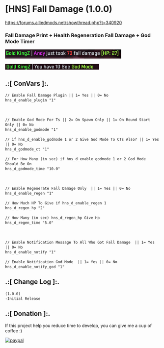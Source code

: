 # [HNS] Fall Damage (1.0.0)
https://forums.alliedmods.net/showthread.php?t=340920

### Fall Damage Print + Health Regeneration Fall Damage + God Mode Timer

![alt text](https://github.com/oqyh/HNS-Fall-Damage/blob/main/img/screenshot1.png?raw=true)

![alt text](https://github.com/oqyh/HNS-Fall-Damage/blob/main/img/screenshot2.png?raw=true)


## .:[ ConVars ]:.
 ```
// Enable Fall Damage Plugin || 1= Yes || 0= No
hns_d_enable_plugin "1"



// Enable God Mode For Ts || 2= On Spawn Only || 1= On Round Start Only || 0= No
hns_d_enable_godmode "1"

// if hns_d_enable_godmode 1 or 2 Give God Mode To CTs Also? || 1= Yes || 0= No
hns_d_godmode_ct "1"

// For How Many (in sec) if hns_d_enable_godmode 1 or 2 God Mode Should Be On
hns_d_godmode_time "10.0"



// Enable Regenerate Fall Damage Only  || 1= Yes || 0= No
hns_d_enable_regen "1"

// How Much HP To Give if hns_d_enable_regen 1
hns_d_regen_hp "2"

// How Many (in sec) hns_d_regen_hp Give Hp
hns_d_regen_time "5.0"



// Enable Notification Message To All Who Got Fall Damage  || 1= Yes || 0= No
hns_d_enable_notify "1"

// Enable Notification God Mode  || 1= Yes || 0= No
hns_d_enable_notify_god "1"
```


## .:[ Change Log ]:.
```
(1.0.0)
-Initial Release
```

## .:[ Donation ]:.

If this project help you reduce time to develop, you can give me a cup of coffee :)

[![paypal](https://www.paypalobjects.com/en_US/i/btn/btn_donateCC_LG.gif)](https://paypal.me/oQYh)
